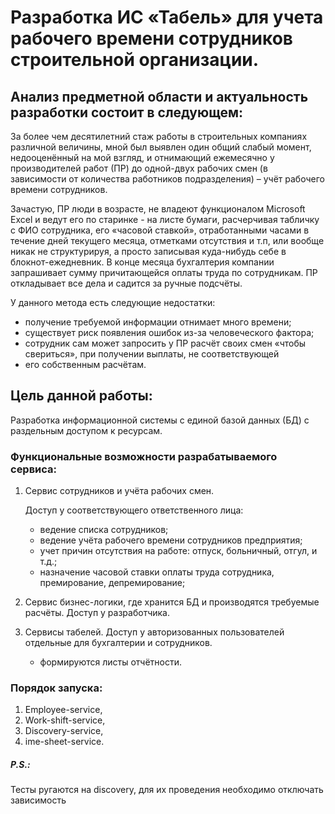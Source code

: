 # Разработка ИС «Табель» для учета рабочего времени сотрудников строительной организации.

## Анализ предметной области и актуальность разработки состоит в следующем: 

За более чем десятилетний стаж работы в строительных компаниях различной величины, мной был выявлен один общий слабый 
момент, недооценённый на мой взгляд, и отнимающий ежемесячно у производителей работ (ПР) до одной-двух рабочих смен 
(в зависимости от количества работников подразделения) – учёт рабочего времени сотрудников. 

Зачастую, ПР люди в 
возрасте, не владеют функционалом Microsoft Excel и ведут его по старинке - на листе бумаги, расчерчивая табличку 
с ФИО сотрудника, его «часовой ставкой», отработанными часами в течение дней текущего месяца, отметками отсутствия 
и т.п, или вообще никак не структурируя, а просто записывая куда-нибудь себе в блокнот-ежедневник. 
В конце месяца бухгалтерия компании запрашивает сумму причитающейся оплаты труда по сотрудникам. 
ПР откладывает все дела и садится за ручные подсчёты. 

У данного метода есть следующие недостатки: 

- получение требуемой информации отнимает много времени;
- существует риск появления ошибок из-за человеческого фактора;
- сотрудник сам может запросить у ПР расчёт своих смен «чтобы свериться», при получении выплаты, не соответствующей 
- его собственным расчётам. 


## Цель данной работы: 

Разработка информационной системы с единой базой данных (БД) с раздельным доступом к ресурсам. 

### Функциональные возможности разрабатываемого сервиса: 
1. Сервис сотрудников и учёта рабочих смен.

    Доступ у соответствующего ответственного лица: 
    - ведение списка сотрудников;
    - ведение учёта рабочего времени сотрудников предприятия;
    - учет причин отсутствия на работе: отпуск, больничный, отгул, и т.д.;
    - назначение часовой ставки оплаты труда сотрудника, премирование, депремирование; 

2. Сервис бизнес-логики, где хранится БД и производятся требуемые расчёты. Доступ у разработчика.

3. Сервисы табелей. Доступ у авторизованных пользователей отдельные для бухгалтерии и сотрудников.
   - формируются листы отчётности.

### Порядок запуска: 

1. Employee-service,
2. Work-shift-service,
3. Discovery-service,
4. ime-sheet-service.

##### P.S.: 

Тесты ругаются на discovery, для их проведения необходимо отключать зависимость
